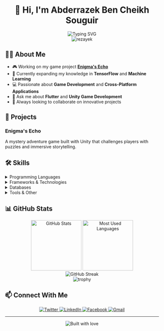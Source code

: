# <div align="center">👋 Hi, I'm Abderrazek Ben Cheikh Souguir</div>

<div align="center">
    <img src="https://readme-typing-svg.herokuapp.com?font=Fira+Code&pause=1000&color=0969DA&center=true&vCenter=true&width=435&lines=Software+Engineer;Game+Developer;Flutter+Developer;AI+Enthusiast" alt="Typing SVG" />
    <br>
    <img src="https://komarev.com/ghpvc/?username=rezayek&label=Profile%20views&color=0e75b6&style=flat" alt="rezayek" />
</div>

## 👨‍💻 About Me

- 🎮 Working on my game project [**Enigma's Echo**](https://github.com/Rezayek/Enigmas_echo/tree/main)
- 🧠 Currently expanding my knowledge in **TensorFlow** and **Machine Learning**
- 💻 Passionate about **Game Development** and **Cross-Platform Applications**
- 📱 Ask me about **Flutter** and **Unity Game Development**
- 🌟 Always looking to collaborate on innovative projects

## 🔭 Projects

### Enigma's Echo
A mystery adventure game built with Unity that challenges players with puzzles and immersive storytelling.
<!-- Consider adding a screenshot or GIF here -->

<!-- Add 2-3 more projects with brief descriptions -->

## 🛠️ Skills

<details>
<summary>Programming Languages</summary>
<br>
<p align="left">
  <a href="#"><img src="https://img.shields.io/badge/C-00599C?style=for-the-badge&logo=c&logoColor=white" alt="C"/></a>
  <a href="#"><img src="https://img.shields.io/badge/C%2B%2B-00599C?style=for-the-badge&logo=c%2B%2B&logoColor=white" alt="C++"/></a>
  <a href="#"><img src="https://img.shields.io/badge/C%23-239120?style=for-the-badge&logo=c-sharp&logoColor=white" alt="C#"/></a>
  <a href="#"><img src="https://img.shields.io/badge/Dart-0175C2?style=for-the-badge&logo=dart&logoColor=white" alt="Dart"/></a>
  <a href="#"><img src="https://img.shields.io/badge/JavaScript-F7DF1E?style=for-the-badge&logo=javascript&logoColor=black" alt="JavaScript"/></a>
  <a href="#"><img src="https://img.shields.io/badge/Python-3776AB?style=for-the-badge&logo=python&logoColor=white" alt="Python"/></a>
  <a href="#"><img src="https://img.shields.io/badge/Java-ED8B00?style=for-the-badge&logo=openjdk&logoColor=white" alt="Java"/></a>
</p>
</details>

<details>
<summary>Frameworks & Technologies</summary>
<br>
<p align="left">
  <a href="#"><img src="https://img.shields.io/badge/Flutter-02569B?style=for-the-badge&logo=flutter&logoColor=white" alt="Flutter"/></a>
  <a href="#"><img src="https://img.shields.io/badge/Unity-100000?style=for-the-badge&logo=unity&logoColor=white" alt="Unity"/></a>
  <a href="#"><img src="https://img.shields.io/badge/Node.js-43853D?style=for-the-badge&logo=node.js&logoColor=white" alt="Node.js"/></a>
  <a href="#"><img src="https://img.shields.io/badge/Express.js-404D59?style=for-the-badge&logo=express&logoColor=white" alt="Express.js"/></a>
  <a href="#"><img src="https://img.shields.io/badge/TensorFlow-FF6F00?style=for-the-badge&logo=tensorflow&logoColor=white" alt="TensorFlow"/></a>
  <a href="#"><img src="https://img.shields.io/badge/Firebase-FFCA28?style=for-the-badge&logo=firebase&logoColor=black" alt="Firebase"/></a>
  <a href="#"><img src="https://img.shields.io/badge/Docker-2496ED?style=for-the-badge&logo=docker&logoColor=white" alt="Docker"/></a>
</p>
</details>

<details>
<summary>Databases</summary>
<br>
<p align="left">
  <a href="#"><img src="https://img.shields.io/badge/MongoDB-4EA94B?style=for-the-badge&logo=mongodb&logoColor=white" alt="MongoDB"/></a>
  <a href="#"><img src="https://img.shields.io/badge/MySQL-4479A1?style=for-the-badge&logo=mysql&logoColor=white" alt="MySQL"/></a>
  <a href="#"><img src="https://img.shields.io/badge/SQLite-07405E?style=for-the-badge&logo=sqlite&logoColor=white" alt="SQLite"/></a>
</p>
</details>

<details>
<summary>Tools & Other</summary>
<br>
<p align="left">
  <a href="#"><img src="https://img.shields.io/badge/Git-F05032?style=for-the-badge&logo=git&logoColor=white" alt="Git"/></a>
  <a href="#"><img src="https://img.shields.io/badge/Figma-F24E1E?style=for-the-badge&logo=figma&logoColor=white" alt="Figma"/></a>
  <a href="#"><img src="https://img.shields.io/badge/Blender-F5792A?style=for-the-badge&logo=blender&logoColor=white" alt="Blender"/></a>
  <a href="#"><img src="https://img.shields.io/badge/Postman-FF6C37?style=for-the-badge&logo=postman&logoColor=white" alt="Postman"/></a>
  <a href="#"><img src="https://img.shields.io/badge/Linux-FCC624?style=for-the-badge&logo=linux&logoColor=black" alt="Linux"/></a>
  <a href="#"><img src="https://img.shields.io/badge/RabbitMQ-FF6600?style=for-the-badge&logo=rabbitmq&logoColor=white" alt="RabbitMQ"/></a>
</p>
</details>

## 📊 GitHub Stats

<div align="center">
  <img src="https://github-readme-stats.vercel.app/api?username=rezayek&show_icons=true&theme=tokyonight" alt="GitHub Stats" height="165"/>
  <img src="https://github-readme-stats.vercel.app/api/top-langs/?username=rezayek&layout=compact&theme=tokyonight" alt="Most Used Languages" height="165"/>
</div>

<div align="center">
  <img src="https://github-readme-streak-stats.herokuapp.com/?user=rezayek&theme=tokyonight" alt="GitHub Streak"/>
</div>

<!-- You could add a trophy showcase section -->
<div align="center">
  <img src="https://github-profile-trophy.vercel.app/?username=rezayek&theme=nord&column=7" alt="trophy"/>
</div>

## 📫 Connect With Me

<p align="center">
  <a href="https://twitter.com/rezayeksouguir" target="_blank">
    <img src="https://img.shields.io/badge/Twitter-1DA1F2?style=for-the-badge&logo=twitter&logoColor=white" alt="Twitter"/>
  </a>
  <a href="https://www.linkedin.com/in/abderrazek-ben-cheikh-souguir-803743233/" target="_blank">
    <img src="https://img.shields.io/badge/LinkedIn-0077B5?style=for-the-badge&logo=linkedin&logoColor=white" alt="LinkedIn"/>
  </a>
  <a href="https://www.facebook.com/rezayekess2000/" target="_blank">
    <img src="https://img.shields.io/badge/Facebook-1877F2?style=for-the-badge&logo=facebook&logoColor=white" alt="Facebook"/>
  </a>
  <a href="mailto:abderrazek7172000@gmail.com">
    <img src="https://img.shields.io/badge/Gmail-D14836?style=for-the-badge&logo=gmail&logoColor=white" alt="Gmail"/>
  </a>
</p>

---

<div align="center">
  <img src="https://forthebadge.com/images/badges/built-with-love.svg" alt="Built with love"/>
</div>
